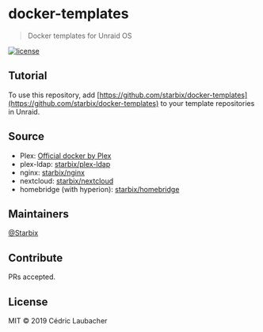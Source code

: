 # docker-templates

> Docker templates for Unraid OS

[![license](https://img.shields.io/github/license/starbix/docker-templates.svg)](https://github.com/starbix/docker-templates)


## Tutorial
To use this repository, add [https://github.com/starbix/docker-templates](https://github.com/starbix/docker-templates) to your template repositories in Unraid.

## Source
- Plex: [Official docker by Plex](https://github.com/plexinc/pms-docker)
- plex-ldap: [starbix/plex-ldap](https://github.com/Starbix/dockerimages/tree/master/plex-ldap)
- nginx: [starbix/nginx](https://github.com/Starbix/dockerimages/tree/master/nginx)
- nextcloud: [starbix/nextcloud](https://github.com/Starbix/dockerimages/tree/master/nextcloud)
- homebridge (with hyperion): [starbix/homebridge](https://github.com/Starbix/dockerimages/tree/master/homebridge)

## Maintainers

[@Starbix](https://github.com/Starbix)

## Contribute

PRs accepted.

## License

MIT © 2019 Cédric Laubacher
